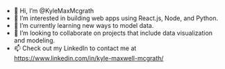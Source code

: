 - 👋 Hi, I’m @KyleMaxMcgrath
- 👀 I’m interested in building web apps using React.js, Node, and Python.
- 🌱 I’m currently learning new ways to model data.
- 💞️ I’m looking to collaborate on projects that include data visualization and modeling.
- 📫 Check out my LinkedIn to contact me at https://www.linkedin.com/in/kyle-maxwell-mcgrath/

<!---
KyleMaxMcgrath/KyleMaxMcgrath is a ✨ special ✨ repository because its `README.md` (this file) appears on your GitHub profile.
You can click the Preview link to take a look at your changes.
--->
